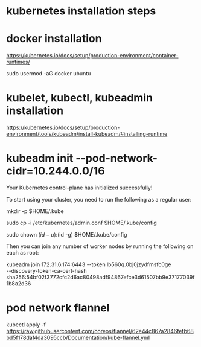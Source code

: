 
kubernetes installation steps
=============================

docker installation
====================

https://kubernetes.io/docs/setup/production-environment/container-runtimes/

sudo usermod -aG docker ubuntu

kubelet, kubectl, kubeadmin installation
========================================

https://kubernetes.io/docs/setup/production-environment/tools/kubeadm/install-kubeadm/#installing-runtime


kubeadm init --pod-network-cidr=10.244.0.0/16
=============================================

Your Kubernetes control-plane has initialized successfully!


To start using your cluster, you need to run the following as a regular user:

  mkdir -p $HOME/.kube
  
  sudo cp -i /etc/kubernetes/admin.conf $HOME/.kube/config

  sudo chown $(id -u):$(id -g) $HOME/.kube/config

Then you can join any number of worker nodes by running the following on each as root:

kubeadm join 172.31.6.174:6443 --token lb560q.0bj0jzydfmsfc0ge \
    --discovery-token-ca-cert-hash sha256:54bf02f3772cfc2d6ac80498adf94867efce3d61507bb9e37177039f1b8a2d36

pod network flannel
===================
kubectl apply -f https://raw.githubusercontent.com/coreos/flannel/62e44c867a2846fefb68bd5f178daf4da3095ccb/Documentation/kube-flannel.yml
